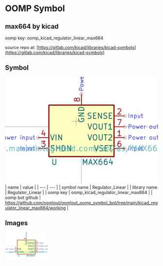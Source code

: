 # OOMP Symbol  
## max664  by kicad  
  
oomp key: oomp_kicad_regulator_linear_max664  
  
source repo at: [https://gitlab.com/kicad/libraries/kicad-symbols](https://gitlab.com/kicad/libraries/kicad-symbols)  
## Symbol  
  
[![working.png](working_600.png)](working.png)  
| name | value | 
| --- | --- | 
| symbol name | Regulator_Linear | 
| library name | Regulator_Linear | 
| oomp key | oomp_kicad_regulator_linear_max664 | 
| oomp bot github | https://github.com/oomlout/oomlout_oomp_symbol_bot/tree/main/kicad_regulator_linear_max664/working | 
## Images  
  
[![working.png](working_140.png)](working.png)  
